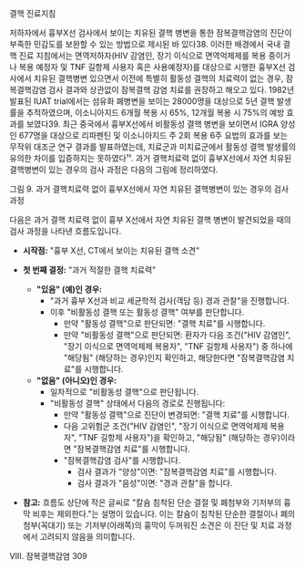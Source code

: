 결핵 진료지침

저하자에서 흉부X선 검사에서 보이는 치유된 결핵 병변을 통한 잠복결핵감염의 진단이 부족한 민감도를 보완할 수 있는 방법으로 제시된 바 있다38. 이러한 배경에서 국내 결핵 진료 지침에서는 면역저하자(HIV 감염인, 장기 이식으로 면역억제제를 복용 중이거나 복용 예정자 및 TNF 길항제 사용자 혹은 사용예정자)를 대상으로 시행한 흉부X선 검사에서 치유된 결핵병변 있으면서 이전에 특별히 활동성 결핵의 치료력이 없는 경우, 잠복결핵감염 검사 결과와 상관없이 잠복결핵 감염 치료를 권장하고 해오고 있다.
1982년 발표된 IUAT trial에서는 섬유화 폐병변을 보이는 28000명을 대상으로 5년 결핵 발생률을 추적하였으며, 이소니아지드 6개월 복용 시 65%, 12개월 복용 시 75%의 예방 효과를 보였다39. 최근 중국에서 흉부X선에서 비활동성 결핵 병변을 보이면서 IGRA 양성인 677명을 대상으로 리파펜틴 및 이소니아지드 주 2회 복용 6주 요법의 효과를 보는 무작위 대조군 연구 결과를 발표하였는데, 치료군과 미치료군에서 활동성 결핵 발생률의 유의한 차이를 입증하지는 못하였다¹¹.
과거 결핵치료력 없이 흉부X선에서 자연 치유된 결핵병변이 있는 경우의 검사 과정은 다음의 그림에 정리하였다.

그림 9. 과거 결핵치료력 없이 흉부X선에서 자연 치유된 결핵병변이 있는 경우의 검사 과정

다음은 과거 결핵 치료력 없이 흉부 X선에서 자연 치유된 결핵 병변이 발견되었을 때의 검사 과정을 나타낸 흐름도입니다.

*   **시작점:** "흉부 X선, CT에서 보이는 치유된 결핵 소견"
*   **첫 번째 결정:** "과거 적절한 결핵 치료력"
    *   **"있음" (예)인 경우:**
        *   "과거 흉부 X선과 비교 세균학적 검사(객담 등) 경과 관찰"을 진행합니다.
        *   이후 "비활동성 결핵 또는 활동성 결핵" 여부를 판단합니다.
            *   만약 "활동성 결핵"으로 판단되면: "결핵 치료"를 시행합니다.
            *   만약 "비활동성 결핵"으로 판단되면: 환자가 다음 조건("HIV 감염인", "장기 이식으로 면역억제제 복용자", "TNF 길항제 사용자") 중 하나에 "해당됨" (해당하는 경우)인지 확인하고, 해당한다면 "잠복결핵감염 치료"를 시행합니다.
    *   **"없음" (아니오)인 경우:**
        *   일차적으로 "비활동성 결핵"으로 판단됩니다.
        *   "비활동성 결핵" 상태에서 다음의 경로로 진행됩니다:
            *   만약 "활동성 결핵"으로 진단이 변경되면: "결핵 치료"를 시행합니다.
            *   다음 고위험군 조건("HIV 감염인", "장기 이식으로 면역억제제 복용자", "TNF 길항제 사용자")을 확인하고, "해당됨" (해당하는 경우)이라면 "잠복결핵감염 치료"를 시행합니다.
            *   "잠복결핵감염 검사"를 시행합니다.
                *   검사 결과가 "양성"이면: "잠복결핵감염 치료"를 시행합니다.
                *   검사 결과가 "음성"이면: "경과 관찰"을 합니다.

*   **참고:** 흐름도 상단에 작은 글씨로 "칼슘 침착된 단순 결절 및 폐첨부와 기저부의 흉막 비후는 제외한다."는 설명이 있습니다. 이는 칼슘이 침착된 단순한 결절이나 폐의 첨부(꼭대기) 또는 기저부(아래쪽)의 흉막이 두꺼워진 소견은 이 진단 및 치료 과정에서 고려되지 않음을 의미합니다.

VIII. 잠복결핵감염 <PAGE>309